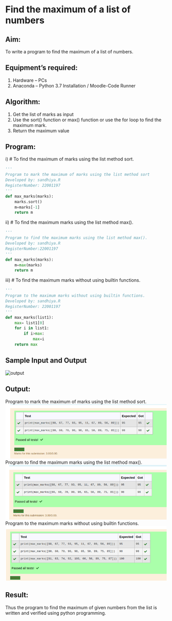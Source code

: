 # Find the maximum of a list of numbers
## Aim:
To write a program to find the maximum of a list of numbers.
## Equipment’s required:
1.	Hardware – PCs
2.	Anaconda – Python 3.7 Installation / Moodle-Code Runner
## Algorithm:
1.	Get the list of marks as input
2.	Use the sort() function or max() function or use the for loop to find the maximum mark.
3.	Return the maximum value
## Program:

i)	# To find the maximum of marks using the list method sort.
```Python
''' 
Program to mark the maximum of marks using the list method sort
Developed by: sandhiya.R
RegisterNumber: 22001197
'''
def max_marks(marks):
    marks.sort()
    m=marks[-1]
    return m


```

ii)	# To find the maximum marks using the list method max().
```Python
''' 
Program to find the maximum marks using the list method max().
Developed by: sandhiya.R
RegisterNumber:22001197
'''
def max_marks(marks):
    m=max(marks)
    return m


```

iii) # To find the maximum marks without using builtin functions.
```Python
''' 
Program to the maximum marks without using builtin functions.
Developed by: sandhiya.R
RegisterNumber: 22001197
'''
def max_marks(list1):
    max= list1[0]
    for i in list1:
        if i>max:
            max=i
    return max

```
## Sample Input and Output
![output](./img/max_marks1.jpg) 


## Output:
Program to mark the maximum of marks using the list method sort.
![output](/max1.png)
Program to find the maximum marks using the list method max().
![output](/max2.png)
Program to the maximum marks without using builtin functions.
![output](/max3.png)


## Result:
Thus the program to find the maximum of given numbers from the list is written and verified using python programming.
